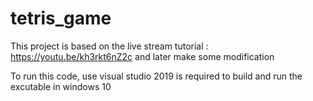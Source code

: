 # tetris_game

This project is based on the live stream tutorial : https://youtu.be/kh3rkt6nZ2c and later make some modification

To run this code, use visual studio 2019 is required to build and run the excutable in windows 10

